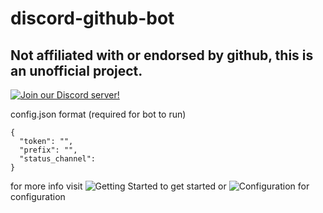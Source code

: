 # discord-github-bot
## Not affiliated with or endorsed by github, this is an unofficial project.
[![Join our Discord server!](https://invidget.switchblade.xyz/F9yrrpSd49)](http://discord.gg/F9yrrpSd49)

config.json format (required for bot to run)
```
{
  "token": "",
  "prefix": "",
  "status_channel": 
}
```

for more info visit ![Getting Started](https://github.com/antjlo/discord-github-bot/wiki/Getting-Started) to get started or ![Configuration](https://github.com/antjlo/discord-github-bot/wiki/Configuration) for configuration
